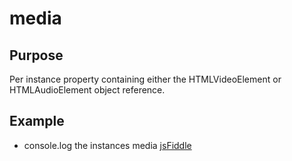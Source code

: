 # media #

## Purpose ##

Per instance property containing either the HTMLVideoElement or HTMLAudioElement object reference.

## Example ##

* console.log the instances media [jsFiddle](http://jsfiddle.net/popcornjs/R5LHE/)
